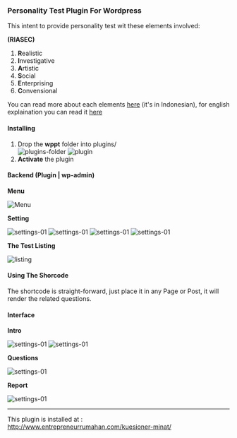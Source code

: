 ### Personality Test Plugin For Wordpress
This intent to provide personality test wit these elements involved:

**(RIASEC)**

1. **R**ealistic
2. **I**nvestigative
3. **A**rtistic
4. **S**ocial
5. **E**nterprising
6. **C**onvensional

You can read more about each elements [here](http://www.entrepreneurrumahan.com/kuesioner-minat/cara-membaca-hasil/) (it's in Indonesian), for english explaination you can read it [here](http://sourcesofinsight.com/6-personality-and-work-environment-types/)


#### Installing

1. Drop the **wppt** folder into plugins/  
![plugins-folder](https://dl.dropbox.com/u/83059892/images/wppt/plugins-folder.png)
![plugin](https://dl.dropbox.com/u/83059892/images/wppt/plugin.png)
2. **Activate** the plugin

#### Backend (Plugin | wp-admin)

**Menu**

![Menu](https://dl.dropbox.com/u/83059892/images/wppt/menu.png)

**Setting**

![settings-01](https://dl.dropbox.com/u/83059892/images/wppt/settings-01.png)
![settings-01](https://dl.dropbox.com/u/83059892/images/wppt/settings-02.png)
![settings-01](https://dl.dropbox.com/u/83059892/images/wppt/settings-03.png)
![settings-01](https://dl.dropbox.com/u/83059892/images/wppt/settings-04.png)

**The Test Listing**

![listing](https://dl.dropbox.com/u/83059892/images/wppt/listing.png)


#### Using The Shorcode

The shortcode is straight-forward, just place it in any Page or Post, it will render the related questions.

#### Interface

**Intro**

![settings-01](https://dl.dropbox.com/u/83059892/images/wppt/intro-01.png)
![settings-01](https://dl.dropbox.com/u/83059892/images/wppt/intro-02.png)

**Questions**

![settings-01](https://dl.dropbox.com/u/83059892/images/wppt/questions.png)

**Report**

![settings-01](https://dl.dropbox.com/u/83059892/images/wppt/report.png)


***

This plugin is installed at : http://www.entrepreneurrumahan.com/kuesioner-minat/